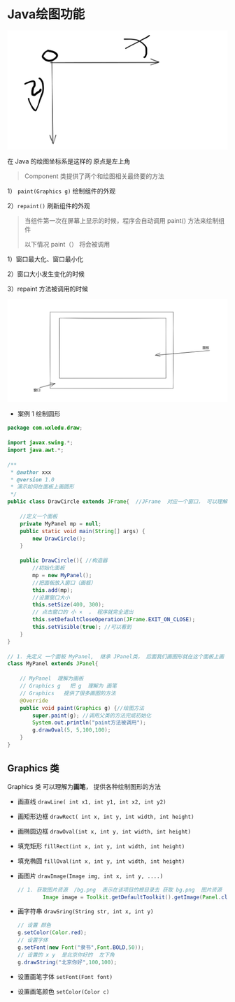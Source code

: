 # Java绘图功能

![image-20231130143313003](https://raw.githubusercontent.com/tingzhuk/myNote/master/java%E7%A8%8B%E5%BA%8F%E8%AE%BE%E8%AE%A1/java%E5%9F%BA%E7%A1%80/image/image-20231130143313003.png)

在 Java  的绘图坐标系是这样的  原点是左上角

> Component 类提供了两个和绘图相关最终要的方法

1） `paint(Graphics g)` 绘制组件的外观

2）`repaint()` 刷新组件的外观



> 当组件第一次在屏幕上显示的时候，程序会自动调用 paint()   方法来绘制组件
>
> 以下情况 paint（） 将会被调用

1）窗口最大化、窗口最小化

2）窗口大小发生变化的时候

3）repaint  方法被调用的时候



![image-20231130152134783](https://raw.githubusercontent.com/tingzhuk/myNote/master/java%E7%A8%8B%E5%BA%8F%E8%AE%BE%E8%AE%A1/java%E5%9F%BA%E7%A1%80/image/image-20231130152134783.png)



* 案例 1  绘制圆形

```java
package com.wxledu.draw;

import javax.swing.*;
import java.awt.*;

/**
 * @author xxx
 * @version 1.0
 * 演示如何在面板上画圆形
 */
public class DrawCircle extends JFrame{  //JFrame  对应一个窗口， 可以理解为 一个画框

    //定义一个面板
    private MyPanel mp = null;
    public static void main(String[] args) {
        new DrawCircle();
    }

    public DrawCircle(){ //构造器
        //初始化面板
        mp = new MyPanel();
        //把面板放入窗口（画框）
        this.add(mp);
        //设置窗口大小
        this.setSize(400, 300);
        // 点击窗口的 小 ×  ， 程序就完全退出
        this.setDefaultCloseOperation(JFrame.EXIT_ON_CLOSE);
        this.setVisible(true); //可以看到
    }
}

// 1. 先定义 一个面板 MyPanel,  继承 JPanel类， 后面我们画图形就在这个面板上画
class MyPanel extends JPanel{

    // MyPanel  理解为画板
    // Graphics g   把 g  理解为 画笔
    // Graphics   提供了很多画图的方法
    @Override
    public void paint(Graphics g) {//绘图方法
        super.paint(g); //调用父类的方法完成初始化
        System.out.println("paint方法被调用");
        g.drawOval(5, 5,100,100);
    }
}

```

## Graphics 类

Graphics 类 可以理解为**画笔**， 提供各种绘制图形的方法

* 画直线 `drawLine( int x1, int y1, int x2, int y2)`

* 画矩形边框 `drawRect( int x, int y, int width, int height)`

* 画椭圆边框 `drawOval(int x, int y, int width, int height)`

* 填充矩形 `fillRect(int x, int y, int width, int height)`

* 填充椭圆 `fillOval(int x, int y, int width, int height)`

* 画图片 `drawImage(Image img, int x, int y, ....)`

  ```java
  // 1. 获取图片资源  /bg.png  表示在该项目的根目录去 获取 bg.png  图片资源
          Image image = Toolkit.getDefaultToolkit().getImage(Panel.class.getResource("/bg.png"));
  ```

  

* 画字符串 `drawSring(String str, int x, int y)`

  ```java
  // 设置	颜色
  g.setColor(Color.red);
  // 设置字体
  g.setFont(new Font("隶书",Font.BOLD,50));
  // 设置的 x y  是北京你好的  左下角
  g.drawString("北京你好",100,100);
  ```

  

* 设置画笔字体 `setFont(Font font)`

* 设置画笔颜色 `setColor(Color c)`
